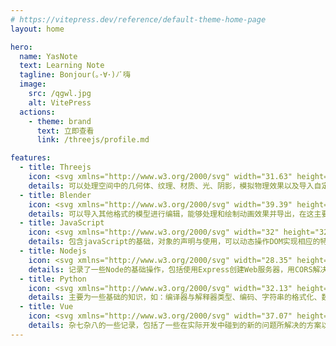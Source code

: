 ```yaml
---
# https://vitepress.dev/reference/default-theme-home-page
layout: home

hero:
  name: YasNote
  text: Learning Note
  tagline: Bonjour(｡･∀･)ﾉﾞ嗨
  image:
    src: /qgwl.jpg
    alt: VitePress
  actions:
    - theme: brand
      text: 立即查看
      link: /threejs/profile.md

features:
  - title: Threejs
    icon: <svg xmlns="http://www.w3.org/2000/svg" width="31.63" height="32" viewBox="0 0 256 259"><path d="M.087 3.585C-.446 1.427 1.555-.5 3.691.116l62.23 17.916a2.94 2.94 0 0 1 1.578.455l122.73 35.334c.508.01 1.01.155 1.446.416l62.234 17.918c2.138.616 2.807 3.316 1.203 4.858l-187.8 180.649c-1.603 1.542-4.274.77-4.807-1.39L31.353 130.16a2.948 2.948 0 0 1-.098-.396Zm53.306 191.71l13.52 54.733l40.714-39.165l-54.234-15.568Zm41.938-43.284l-39.419 37.995l52.512 15.076l-13.093-53.071Zm5.851-.406l13.052 52.903l39.311-37.814l-52.363-15.089Zm-63.07-18.174l13.109 53.073l39.372-37.95l-52.481-15.123Zm103.704-26.278l-40.051 38.606l53.373 15.38l-13.322-53.986Zm5.612-1.373l13.322 53.984l40.161-38.631l-53.483-15.353ZM79.847 89.239l-40.137 38.64l53.471 15.407l-13.334-54.047Zm5.59-1.457l13.094 53.07l39.419-37.996l-52.512-15.074ZM22.385 69.759L35.71 123.71l40.108-38.612l-53.434-15.339Zm166.192-7.49l-39.419 37.995l52.512 15.076l-13.093-53.071Zm5.633-1.29l13.28 53.826l40.008-38.484l-53.288-15.342Zm-67.86-16.506L87.109 82.25l52.265 15.003l-13.023-52.78Zm5.601-1.419l13.112 53.134l39.43-38.007l-52.542-15.127ZM64.338 26.48L24.919 64.476L77.431 79.55L64.338 26.48Zm5.638-1.269l13.061 52.937l39.323-37.855l-52.384-15.082ZM6.894 7.05l13.323 53.935l40.022-38.577L6.894 7.05Z"/></svg>
    details: 可以处理空间中的几何体、纹理、材质、光、阴影，模拟物理效果以及导入自定义模型，此外还可以使用GLSL语言来编写着色器
  - title: Blender
    icon: <svg xmlns="http://www.w3.org/2000/svg" width="39.39" height="32" viewBox="0 0 256 208"><path fill="#FFF" d="M100.43 115.195c.931-16.606 9.062-31.235 21.33-41.606c12.03-10.186 28.222-16.412 45.89-16.412c17.65 0 33.843 6.226 45.882 16.412c12.258 10.37 20.39 25 21.33 41.588c.93 17.062-5.928 32.912-17.958 44.661c-12.267 11.951-29.716 19.45-49.254 19.45c-19.538 0-37.021-7.499-49.28-19.45c-12.039-11.75-18.88-27.6-17.94-44.643Z"/><path fill="#265787" d="M133.168 116.676c.477-8.52 4.65-16.027 10.944-21.348c6.173-5.226 14.481-8.421 23.547-8.421c9.056 0 17.365 3.195 23.542 8.421c6.29 5.321 10.462 12.828 10.944 21.34c.478 8.754-3.04 16.887-9.214 22.915c-6.294 6.132-15.247 9.98-25.272 9.98c-10.025 0-18.996-3.848-25.286-9.98c-6.177-6.028-9.687-14.161-9.205-22.907Z"/><path fill="#EA7600" d="M78.41 134.18c.06 3.34 1.125 9.834 2.724 14.904c3.359 10.733 9.057 20.663 16.986 29.413c8.137 8.995 18.156 16.22 29.73 21.349c12.164 5.387 25.344 8.132 39.034 8.11c13.668-.019 26.849-2.818 39.013-8.246c11.573-5.179 21.583-12.435 29.707-21.434c7.924-8.787 13.613-18.734 16.982-29.467c1.693-5.423 2.763-10.927 3.192-16.45a74.978 74.978 0 0 0-.528-16.336c-1.508-10.611-5.18-20.567-10.833-29.643c-5.17-8.34-11.834-15.641-19.759-21.787l.018-.013l-79.97-61.405c-.073-.054-.132-.112-.209-.162c-5.246-4.028-14.07-4.014-19.84.022c-5.834 4.082-6.502 10.833-1.31 15.09l-.022.023l33.355 27.124l-101.663.108h-.136c-8.403.01-16.48 5.523-18.08 12.49c-1.643 7.098 4.065 12.986 12.802 13.018l-.014.031l51.53-.1L9.167 141.4c-.117.086-.244.176-.352.262c-8.674 6.642-11.478 17.687-6.015 24.676c5.545 7.108 17.335 7.121 26.099.041l50.184-41.071s-.732 5.544-.673 8.872Zm128.955 18.566c-10.34 10.535-24.817 16.508-40.48 16.54c-15.687.027-30.163-5.893-40.503-16.409c-5.053-5.125-8.764-11.022-11.054-17.303a44.932 44.932 0 0 1-2.537-19.334c.546-6.462 2.47-12.625 5.54-18.202c3.016-5.481 7.17-10.435 12.3-14.625c10.05-8.19 22.847-12.625 36.23-12.643c13.398-.018 26.185 4.376 36.246 12.54c5.12 4.171 9.27 9.107 12.286 14.58a45.673 45.673 0 0 1 5.563 18.192a45.04 45.04 0 0 1-2.547 19.32c-2.294 6.3-5.992 12.197-11.044 17.344Z"/></svg>
    details: 可以导入其他格式的模型进行编辑，能够处理和绘制动画效果并导出，在这主要为Threejs导出可以使用的白模与烘焙好的UV展开
  - title: JavaScript
    icon: <svg xmlns="http://www.w3.org/2000/svg" width="32" height="32" viewBox="0 0 256 256"><path fill="#F7DF1E" d="M0 0h256v256H0V0Z"/><path d="m67.312 213.932l19.59-11.856c3.78 6.701 7.218 12.371 15.465 12.371c7.905 0 12.89-3.092 12.89-15.12v-81.798h24.057v82.138c0 24.917-14.606 36.259-35.916 36.259c-19.245 0-30.416-9.967-36.087-21.996m85.07-2.576l19.588-11.341c5.157 8.421 11.859 14.607 23.715 14.607c9.969 0 16.325-4.984 16.325-11.858c0-8.248-6.53-11.17-17.528-15.98l-6.013-2.58c-17.357-7.387-28.87-16.667-28.87-36.257c0-18.044 13.747-31.792 35.228-31.792c15.294 0 26.292 5.328 34.196 19.247l-18.732 12.03c-4.125-7.389-8.591-10.31-15.465-10.31c-7.046 0-11.514 4.468-11.514 10.31c0 7.217 4.468 10.14 14.778 14.608l6.014 2.577c20.45 8.765 31.963 17.7 31.963 37.804c0 21.654-17.012 33.51-39.867 33.51c-22.339 0-36.774-10.654-43.819-24.574"/></svg>
    details: 包含javaScript的基础，对象的声明与使用，可以动态操作DOM实现相应的特效，能够访问本地存储在浏览器中的数据，以及从ES6开始到现在的新特性
  - title: Nodejs
    icon: <svg xmlns="http://www.w3.org/2000/svg" width="28.35" height="32" viewBox="0 0 256 289"><path fill="#539E43" d="M128 288.464c-3.975 0-7.685-1.06-11.13-2.915l-35.247-20.936c-5.3-2.915-2.65-3.975-1.06-4.505c7.155-2.385 8.48-2.915 15.9-7.156c.796-.53 1.856-.265 2.65.265l27.032 16.166c1.06.53 2.385.53 3.18 0l105.74-61.217c1.06-.53 1.59-1.59 1.59-2.915V83.08c0-1.325-.53-2.385-1.59-2.915l-105.74-60.953c-1.06-.53-2.385-.53-3.18 0L20.405 80.166c-1.06.53-1.59 1.855-1.59 2.915v122.17c0 1.06.53 2.385 1.59 2.915l28.887 16.695c15.636 7.95 25.44-1.325 25.44-10.6V93.68c0-1.59 1.326-3.18 3.181-3.18h13.516c1.59 0 3.18 1.325 3.18 3.18v120.58c0 20.936-11.396 33.126-31.272 33.126c-6.095 0-10.865 0-24.38-6.625l-27.827-15.9C4.24 220.885 0 213.465 0 205.515V83.346C0 75.396 4.24 67.976 11.13 64L116.87 2.783c6.625-3.71 15.635-3.71 22.26 0L244.87 64C251.76 67.975 256 75.395 256 83.346v122.17c0 7.95-4.24 15.37-11.13 19.345L139.13 286.08c-3.445 1.59-7.42 2.385-11.13 2.385Zm32.596-84.009c-46.377 0-55.917-21.2-55.917-39.221c0-1.59 1.325-3.18 3.18-3.18h13.78c1.59 0 2.916 1.06 2.916 2.65c2.12 14.045 8.215 20.936 36.306 20.936c22.261 0 31.802-5.035 31.802-16.96c0-6.891-2.65-11.926-37.367-15.372c-28.886-2.915-46.907-9.275-46.907-32.33c0-21.467 18.02-34.187 48.232-34.187c33.921 0 50.617 11.66 52.737 37.101c0 .795-.265 1.59-.795 2.385c-.53.53-1.325 1.06-2.12 1.06h-13.78c-1.326 0-2.65-1.06-2.916-2.385c-3.18-14.575-11.395-19.345-33.126-19.345c-24.38 0-27.296 8.48-27.296 14.84c0 7.686 3.445 10.07 36.306 14.31c32.597 4.24 47.967 10.336 47.967 33.127c-.265 23.321-19.345 36.571-53.002 36.571Z"/></svg>
    details: 记录了一些Node的基础操作，包括使用Express创建Web服务器，用CORS解决中间件的跨域问题，用SQL操作数据库和利用JWT认证用户身份
  - title: Python
    icon: <svg xmlns="http://www.w3.org/2000/svg" width="32.13" height="32" viewBox="0 0 256 255"><defs><linearGradient id="svgIDa" x1="12.959%" x2="79.639%" y1="12.039%" y2="78.201%"><stop offset="0%" stop-color="#387EB8"/><stop offset="100%" stop-color="#366994"/></linearGradient><linearGradient id="svgIDb" x1="19.128%" x2="90.742%" y1="20.579%" y2="88.429%"><stop offset="0%" stop-color="#FFE052"/><stop offset="100%" stop-color="#FFC331"/></linearGradient></defs><path fill="url(#svgIDa)" d="M126.916.072c-64.832 0-60.784 28.115-60.784 28.115l.072 29.128h61.868v8.745H41.631S.145 61.355.145 126.77c0 65.417 36.21 63.097 36.21 63.097h21.61v-30.356s-1.165-36.21 35.632-36.21h61.362s34.475.557 34.475-33.319V33.97S194.67.072 126.916.072ZM92.802 19.66a11.12 11.12 0 0 1 11.13 11.13a11.12 11.12 0 0 1-11.13 11.13a11.12 11.12 0 0 1-11.13-11.13a11.12 11.12 0 0 1 11.13-11.13Z"/><path fill="url(#svgIDb)" d="M128.757 254.126c64.832 0 60.784-28.115 60.784-28.115l-.072-29.127H127.6v-8.745h86.441s41.486 4.705 41.486-60.712c0-65.416-36.21-63.096-36.21-63.096h-21.61v30.355s1.165 36.21-35.632 36.21h-61.362s-34.475-.557-34.475 33.32v56.013s-5.235 33.897 62.518 33.897Zm34.114-19.586a11.12 11.12 0 0 1-11.13-11.13a11.12 11.12 0 0 1 11.13-11.131a11.12 11.12 0 0 1 11.13 11.13a11.12 11.12 0 0 1-11.13 11.13Z"/></svg>
    details: 主要为一些基础的知识，如：编译器与解释器类型、编码、字符串的格式化、数据类型，包括元组、列表、集合、字典
  - title: Vue
    icon: <svg xmlns="http://www.w3.org/2000/svg" width="37.07" height="32" viewBox="0 0 256 221"><path fill="#41B883" d="M204.8 0H256L128 220.8L0 0h97.92L128 51.2L157.44 0h47.36Z"/><path fill="#41B883" d="m0 0l128 220.8L256 0h-51.2L128 132.48L50.56 0H0Z"/><path fill="#35495E" d="M50.56 0L128 133.12L204.8 0h-47.36L128 51.2L97.92 0H50.56Z"/></svg>
    details: 杂七杂八的一些记录，包括了一些在实际开发中碰到的新的问题所解决的方案以及一些新的知识，收集了一些面试的题目
---
```


